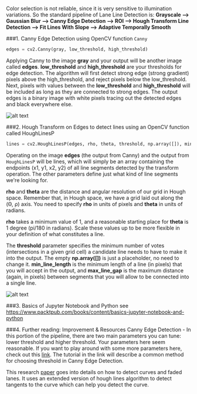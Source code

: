 Color selection is not reliable, since it is very sensitive to illumination variations. So the standard pipeline of Lane Line Detection is: 
**Grayscale --> Gaussian Blur --> Canny Edge Detection --> ROI --> Hough Transform Line Detection --> Fit Lines With Slope --> Adaptive Temporally Smooth**


###1. Canny Edge Detection using OpenCV function `Canny`
```python
edges = cv2.Canny(gray, low_threshold, high_threshold)
```
Applying Canny to the image **gray** and your output will be another image called **edges**. **low_threshold** and **high_threshold** are your thresholds for edge detection. The algorithm will first detect strong edge (strong gradient) pixels above the high_threshold, and reject pixels below the low_threshold. Next, pixels with values between the **low_threshold** and **high_threshold** will be included as long as they are connected to strong edges. The output edges is a binary image with white pixels tracing out the detected edges and black everywhere else.

![alt text](https://github.com/charliememory/AutonomousDriving/blob/master/images/CannyDetection.png "Canny Detection")


###2. Hough Transform on Edges to detect lines using an OpenCV function called HoughLinesP
```python
lines = cv2.HoughLinesP(edges, rho, theta, threshold, np.array([]), min_line_length, max_line_gap)
```
Operating on the image **edges** (the output from Canny) and the output from `HoughLinesP` will be lines, which will simply be an array containing the endpoints (x1, y1, x2, y2) of all line segments detected by the transform operation. The other parameters define just what kind of line segments we're looking for.

**rho** and **theta** are the distance and angular resolution of our grid in Hough space. Remember that, in Hough space, we have a grid laid out along the (Θ, ρ) axis. You need to specify **rho** in units of pixels and **theta** in units of radians.

**rho** takes a minimum value of 1, and a reasonable starting place for **theta** is 1 degree (pi/180 in radians). Scale these values up to be more flexible in your definition of what constitutes a line.

The **threshold** parameter specifies the minimum number of votes (intersections in a given grid cell) a candidate line needs to have to make it into the output. The empty **np.array([])** is just a placeholder, no need to change it. **min_line_length** is the minimum length of a line (in pixels) that you will accept in the output, and **max_line_gap** is the maximum distance (again, in pixels) between segments that you will allow to be connected into a single line.

![alt text](https://github.com/charliememory/AutonomousDriving/blob/master/images/HoughTransform.png "Hough Transform")


###3. Basics of Jupyter Notebook and Python
see https://www.packtpub.com/books/content/basics-jupyter-notebook-and-python


###4. Further reading: Improvement & Resources
Canny Edge Detection - In this portion of the pipeline, there are two main parameters you can tune: lower threshold and higher threshold. Your parameters here seem reasonable. If you want to play around with some more parameters here, check out this [link](http://stackoverflow.com/questions/21324950/how-to-select-the-best-set-of-parameters-in-canny-edge-detection-algorithm-imple). The tutorial in the link will describe a common method for choosing threshold in Canny Edge Detection.

This research [paper](http://airccj.org/CSCP/vol5/csit53211.pdf) goes into details on how to detect curves and faded lanes. It uses an extended version of hough lines algorithm to detect tangents to the curve which can help you detect the curve.
